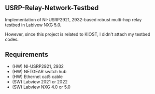 ## USRP-Relay-Network-Testbed

Implementation of NI-USRP2921, 2932-based robust multi-hop relay testbed in Labivew NXG 5.0.

However, since this project is related to KIOST, I didn't attach my testbed codes.

## Requirements
- (HW) NI-USRP2921, 2932
- (HW) NETGEAR switch hub
- (HW) Ethernet cat5 cable
- (SW) Labview 2021 or 2022
- (SW) Labview NXG 4.0 or 5.0
